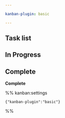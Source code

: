 ```yaml
---

kanban-plugin: basic

---
```


## Task list



## In Progress



## Complete

**Complete**




%% kanban:settings
```
{"kanban-plugin":"basic"}
```
%%